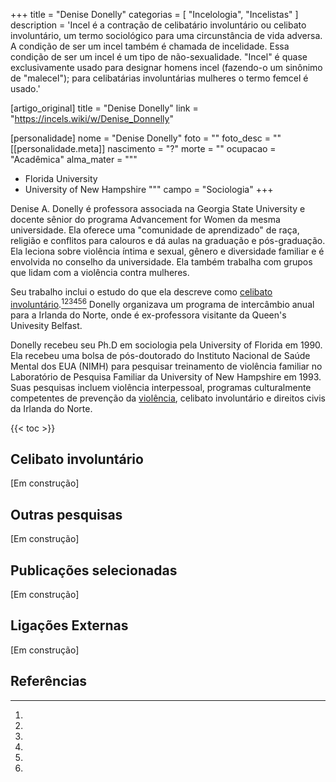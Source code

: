 +++
title = "Denise Donelly"
categorias = [ "Incelologia", "Incelistas" ]
description = 'Incel é a contração de celibatário involuntário ou celibato involuntário, um termo sociológico para uma circunstância de vida adversa. A condição de ser um incel também é chamada de incelidade. Essa condição de ser um incel é um tipo de não-sexualidade. "Incel" é quase exclusivamente usado para designar homens incel (fazendo-o um sinônimo de "malecel"); para celibatárias involuntárias mulheres o termo femcel é usado.'

[artigo_original]
title = "Denise Donelly"
link = "https://incels.wiki/w/Denise_Donnelly"

[personalidade]
nome = "Denise Donelly"
foto = ""
foto_desc = ""
[[personalidade.meta]]
nascimento = "?"
morte = ""
ocupacao = "Acadêmica"
alma_mater = """
* Florida University
* University of New Hampshire
"""
campo = "Sociologia"
+++

Denise A. Donelly é professora associada na Georgia State University e docente sênior do programa Advancement for Women da mesma universidade. Ela oferece uma "comunidade de aprendizado" de raça, religião e conflitos para calouros e dá aulas na graduação e pós-graduação. Ela leciona sobre violência íntima e sexual, gênero e diversidade familiar e é envolvida no conselho da universidade. Ela também trabalha com grupos que lidam com a violência contra mulheres.

Seu trabalho inclui o estudo do que ela descreve como [celibato involuntário](/artigos/incel).[^1][^2][^3][^4][^5][^6] Donelly organizava um programa de intercâmbio anual para a Irlanda do Norte, onde é ex-professora visitante da Queen's Univesity Belfast.

Donelly recebeu seu Ph.D em sociologia pela University of Florida em 1990. Ela recebeu uma bolsa de pós-doutorado do Instituto Nacional de Saúde Mental dos EUA (NIMH) para pesquisar treinamento de violência familiar no Laboratório de Pesquisa Familiar da University of New Hampshire em 1993. Suas pesquisas incluem violência interpessoal, programas culturalmente competentes de prevenção da [violência](/artigos/violencia), celibato involuntário e direitos civis da Irlanda do Norte.

{{< toc >}}

## Celibato involuntário
[Em construção]

## Outras pesquisas
[Em construção]

## Publicações selecionadas
[Em construção]

## Ligações Externas
[Em construção]

## Referências
[^1]:
[^2]:
[^3]:
[^4]:
[^5]:
[^6]:
